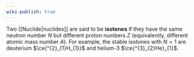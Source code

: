 ```yaml
---
wiki-publish: true
---
```

Two [[Nuclide|nuclides]] are said to be **isotones** if they have the same neutron number $N$ but different proton numbers $Z$ (equivalently, different atomic mass number $A$). For example, the stable isotones with $N=1$ are deuterium $\ce{^{2}_{1}H_{1}}$ and helium-3 $\ce{^{3}_{2}He}_{1}$.